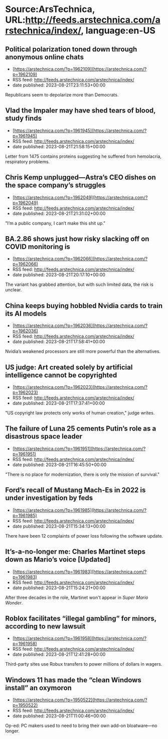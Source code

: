 # Source:ArsTechnica, URL:http://feeds.arstechnica.com/arstechnica/index/, language:en-US

## Political polarization toned down through anonymous online chats
 - [https://arstechnica.com/?p=1962109](https://arstechnica.com/?p=1962109)
 - RSS feed: http://feeds.arstechnica.com/arstechnica/index/
 - date published: 2023-08-21T23:11:53+00:00

Republicans seem to depolarize more than Democrats.

## Vlad the Impaler may have shed tears of blood, study finds
 - [https://arstechnica.com/?p=1961945](https://arstechnica.com/?p=1961945)
 - RSS feed: http://feeds.arstechnica.com/arstechnica/index/
 - date published: 2023-08-21T21:58:15+00:00

Letter from 1475 contains proteins suggesting he suffered from hemolacria, respiratory problems.

## Chris Kemp unplugged—Astra’s CEO dishes on the space company’s struggles
 - [https://arstechnica.com/?p=1962049](https://arstechnica.com/?p=1962049)
 - RSS feed: http://feeds.arstechnica.com/arstechnica/index/
 - date published: 2023-08-21T21:31:02+00:00

"I’m a public company, I can’t make this shit up."

## BA.2.86 shows just how risky slacking off on COVID monitoring is
 - [https://arstechnica.com/?p=1962066](https://arstechnica.com/?p=1962066)
 - RSS feed: http://feeds.arstechnica.com/arstechnica/index/
 - date published: 2023-08-21T20:17:10+00:00

The variant has grabbed attention, but with such limited data, the risk is unclear.

## China keeps buying hobbled Nvidia cards to train its AI models
 - [https://arstechnica.com/?p=1962036](https://arstechnica.com/?p=1962036)
 - RSS feed: http://feeds.arstechnica.com/arstechnica/index/
 - date published: 2023-08-21T17:58:41+00:00

Nvidia’s weakened processors are still more powerful than the alternatives.

## US judge: Art created solely by artificial intelligence cannot be copyrighted
 - [https://arstechnica.com/?p=1962023](https://arstechnica.com/?p=1962023)
 - RSS feed: http://feeds.arstechnica.com/arstechnica/index/
 - date published: 2023-08-21T17:37:41+00:00

"US copyright law protects only works of human creation," judge writes.

## The failure of Luna 25 cements Putin’s role as a disastrous space leader
 - [https://arstechnica.com/?p=1961951](https://arstechnica.com/?p=1961951)
 - RSS feed: http://feeds.arstechnica.com/arstechnica/index/
 - date published: 2023-08-21T16:45:50+00:00

"There is no place for modernization, there is only the mission of survival."

## Ford’s recall of Mustang Mach-Es in 2022 is under investigation by feds
 - [https://arstechnica.com/?p=1961985](https://arstechnica.com/?p=1961985)
 - RSS feed: http://feeds.arstechnica.com/arstechnica/index/
 - date published: 2023-08-21T15:34:13+00:00

There have been 12 complaints of power loss following the software update.

## It’s-a-no-longer me: Charles Martinet steps down as Mario’s voice [Updated]
 - [https://arstechnica.com/?p=1961983](https://arstechnica.com/?p=1961983)
 - RSS feed: http://feeds.arstechnica.com/arstechnica/index/
 - date published: 2023-08-21T15:24:21+00:00

After three decades in the role, Martinet won't appear in <em>Super Mario Wonder</em>.

## Roblox facilitates “illegal gambling” for minors, according to new lawsuit
 - [https://arstechnica.com/?p=1961958](https://arstechnica.com/?p=1961958)
 - RSS feed: http://feeds.arstechnica.com/arstechnica/index/
 - date published: 2023-08-21T12:41:28+00:00

Third-party sites use Robux transfers to power millions of dollars in wagers.

## Windows 11 has made the “clean Windows install” an oxymoron
 - [https://arstechnica.com/?p=1950522](https://arstechnica.com/?p=1950522)
 - RSS feed: http://feeds.arstechnica.com/arstechnica/index/
 - date published: 2023-08-21T11:00:46+00:00

Op-ed: PC makers used to need to bring their own add-on bloatware—no longer.

